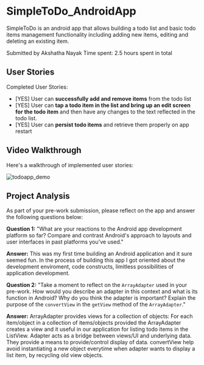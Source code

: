 # SimpleToDo_AndroidApp

SimpleToDo is an android app that allows building a todo list and basic todo items management functionality including adding new items, editing and deleting an existing item.

Submitted by Akshatha Nayak
Time spent: 2.5 hours spent in total

## User Stories

Completed User Stories:

* [YES] User can **successfully add and remove items** from the todo list
* [YES] User can **tap a todo item in the list and bring up an edit screen for the todo item** and then have any changes to the text reflected in the todo list.
* [YES] User can **persist todo items** and retrieve them properly on app restart

## Video Walkthrough

Here's a walkthrough of implemented user stories:

![todoapp_demo](https://user-images.githubusercontent.com/17459420/29349470-f2048ed8-820e-11e7-82f2-da2e111c9395.gif)


## Project Analysis

As part of your pre-work submission, please reflect on the app and answer the following questions below:

**Question 1:** "What are your reactions to the Android app development platform so far? Compare and contrast Android's approach to layouts and user interfaces in past platforms you've used."

**Answer:**
This was my first time building an Android application and it sure seemed fun. In the process of building this app I got oriented about the development enviroment, code constructs, limitless possibilities of application development.

**Question 2:** "Take a moment to reflect on the `ArrayAdapter` used in your pre-work. How would you describe an adapter in this context and what is its function in Android? Why do you think the adapter is important? Explain the purpose of the `convertView` in the `getView` method of the `ArrayAdapter`."

**Answer:** ArrayAdapter provides views for a collection of objects: For each item/object in a collection of items/objects provided the ArrayAdapter creates a view and it useful in our application for listing todo items in the ListView.
Adapter acts as a bridge between views/UI and underlying data. They provide a means to provide/control display of data.
convertView help avoid instantiating a new object everytime when adapter wants to display a list item, by recycling old view objects.


